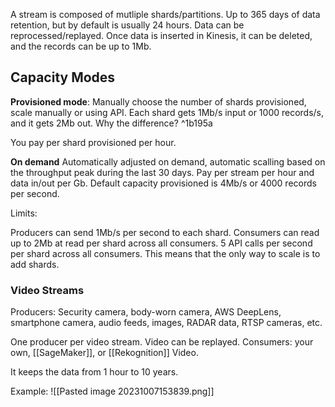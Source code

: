 A stream is composed of mutliple shards/partitions. Up to 365 days of data retention, but by default is usually 24 hours. Data can be reprocessed/replayed. Once data is inserted in Kinesis, it can be deleted, and the records can be up to 1Mb.

## Capacity Modes
**Provisioned mode**: Manually choose the number of shards provisioned, scale manually or using API. Each shard gets 1Mb/s input or 1000 records/s, and it gets 2Mb out. Why the difference? ^1b195a

You pay per shard provisioned per hour.

**On demand**
Automatically adjusted on demand, automatic scalling based on the throughput peak during the last 30 days. Pay per stream per hour and data in/out per Gb. Default capacity provisioned is 4Mb/s or 4000 records per second.

Limits:

Producers can send 1Mb/s per second to each shard.
Consumers can read up to 2Mb at read per shard across all consumers. 5 API calls per second per shard across all consumers. This means that the only way to scale is to add shards.

### Video Streams
Producers: Security camera, body-worn camera, AWS DeepLens, smartphone camera, audio feeds, images, RADAR data, RTSP cameras, etc.

One producer per video stream. Video can be replayed.
Consumers: your own, [[SageMaker]], or [[Rekognition]] Video.

It keeps the data from 1 hour to 10 years.

Example:
![[Pasted image 20231007153839.png]]

